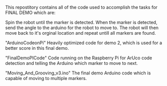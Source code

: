 This repostitory contains all of the code used to accomplish the tasks for FINAL DEMO which are:

Spin the robot until the marker is detected. When the marker is detected, send the angle to the arduino for the robot to move to. The robot will then move back to it's orginal location and repeat untill all markers are found.

"ArduinoCodeonPi"   Heavily optimized code for demo 2, which is used for a better score in this final demo.

"FinalDemoPICode"     Code running on the Raspberry Pi for ArUco code detection and telling the Arduino which marker to move to next.

"Moving_And_Grooving_v3.ino"    The final demo Arduino code which is capable of moving to multiple markers.
